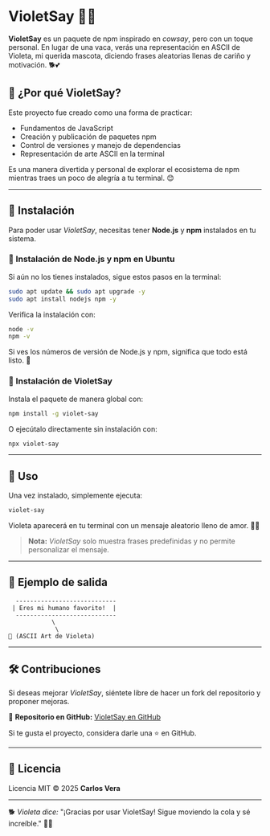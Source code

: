# VioletSay 🐶✨

**VioletSay** es un paquete de npm inspirado en *cowsay*, pero con un toque personal. En lugar de una vaca, verás una representación en ASCII de Violeta, mi querida mascota, diciendo frases aleatorias llenas de cariño y motivación. 🐕💕

## 📌 ¿Por qué VioletSay?
Este proyecto fue creado como una forma de practicar:
- Fundamentos de JavaScript
- Creación y publicación de paquetes npm
- Control de versiones y manejo de dependencias
- Representación de arte ASCII en la terminal

Es una manera divertida y personal de explorar el ecosistema de npm mientras traes un poco de alegría a tu terminal. 😊

---

## 🚀 Instalación
Para poder usar *VioletSay*, necesitas tener **Node.js** y **npm** instalados en tu sistema.

### 📌 Instalación de Node.js y npm en Ubuntu
Si aún no los tienes instalados, sigue estos pasos en la terminal:

```sh
sudo apt update && sudo apt upgrade -y
sudo apt install nodejs npm -y
```

Verifica la instalación con:

```sh
node -v
npm -v
```

Si ves los números de versión de Node.js y npm, significa que todo está listo. 🚀

### 📌 Instalación de VioletSay
Instala el paquete de manera global con:

```sh
npm install -g violet-say
```

O ejecútalo directamente sin instalación con:

```sh
npx violet-say
```

---

## 🎉 Uso
Una vez instalado, simplemente ejecuta:

```sh
violet-say
```

Violeta aparecerá en tu terminal con un mensaje aleatorio lleno de amor. 🐶💖

> **Nota:** *VioletSay* solo muestra frases predefinidas y no permite personalizar el mensaje.

---

## 📝 Ejemplo de salida
```
  ----------------------------
 | Eres mi humano favorito!  |
  ----------------------------
            \
             \
🐶 (ASCII Art de Violeta)
```

---

## 🛠 Contribuciones
Si deseas mejorar *VioletSay*, siéntete libre de hacer un fork del repositorio y proponer mejoras.

📌 **Repositorio en GitHub:** [VioletSay en GitHub](https://github.com/albertoBetancourt/violet-say)

Si te gusta el proyecto, considera darle una ⭐ en GitHub.

---

## 📜 Licencia
Licencia MIT © 2025 **Carlos Vera**

---

🐕 *Violeta dice:* "¡Gracias por usar VioletSay! Sigue moviendo la cola y sé increíble." 🐶💕

